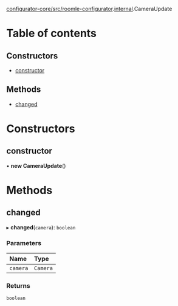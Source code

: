 [configurator-core/src/roomle-configurator](../modules/configurator_core_src_roomle_configurator.md).[internal](../modules/configurator_core_src_roomle_configurator._internal_.md).CameraUpdate

# Table of contents

## Constructors

- [constructor](configurator_core_src_roomle_configurator._internal_.CameraUpdate.md#constructor)

## Methods

- [changed](configurator_core_src_roomle_configurator._internal_.CameraUpdate.md#changed)

# Constructors

## constructor

• **new CameraUpdate**()

# Methods

## changed

▸ **changed**(`camera`): `boolean`

### Parameters

| Name | Type |
| :------ | :------ |
| `camera` | `Camera` |

### Returns

`boolean`
